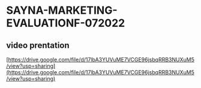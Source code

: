# SAYNA-MARKETING-EVALUATIONF-072022
## video prentation
[https://drive.google.com/file/d/17lbA3YUVuME7VCGE96jsbqRRB3NUXuM5/view?usp=sharing](https://drive.google.com/file/d/17lbA3YUVuME7VCGE96jsbqRRB3NUXuM5/view?usp=sharing)
